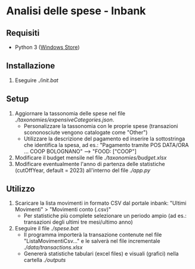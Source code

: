 # Analisi delle spese - Inbank

## Requisiti 
- Python 3 ([Windows Store](https://apps.microsoft.com/detail/9NRWMJP3717K))

## Installazione
1. Eseguire *./init.bat*

## Setup
1. Aggiornare la tassonomia delle spese nel file *./taxonomies/expensiveCategories.json*. 
    - Personalizzare la tassonomia con le proprie spese (transazioni scononosciute vengono catalogate come "Other")
    - Utilizzare la descrizione del pagamento ed inserire la sottostringa che identifica la spesa, ad es.: "Pagamento tramite POS DATA/ORA ... COOP BOLOGNANO" --> "FOOD: ["COOP"]
2. Modificare il budget mensile nel file *./taxonomies/budget.xlsx*
3. Modificare eventualmente l'anno di partenza delle statistiche (cutOffYear, default = 2023) all'interno del file *./app.py*

## Utilizzo
1. Scaricare la lista movimenti in formato CSV dal portale inbank: "Ultimi Movimenti" > "Movimenti conto (.csv)"
   - Per statistiche più complete selezionare un periodo ampio (ad es.: transazioni degli ultimi tre mesi/ultimo anno)
2. Eseguire il file *./spese.bat* 
    - Il programma importerà la transazione contenute nel file "ListaMovimentiCsv..." e le salverà nel file incrementale *./data/transactions.xlsx*
    - Genererà statistiche tabulari (excel files) e visuali (grafici) nella cartella *./outputs*
